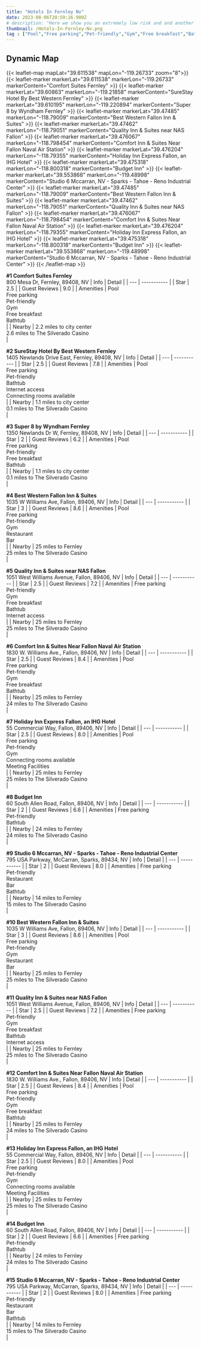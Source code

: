 ```yaml
---
title: "Hotels In Fernley Nv"
date: 2023-08-06T20:59:26.900Z
# description: "Here we show you an extremely low risk and and another medium risk approach to earn passive income "
thumbnail: /Hotels-In-Fernley-Nv.png
tag : ["Pool","Free parking","Pet-friendly","Gym","Free breakfast","Bathtub","Internet access","Connecting rooms available","Restaurant","Bar","Meeting Facilities"]
---
```


## Dynamic Map
{{< leaflet-map  mapLat="39.611538" mapLon="-119.26733" zoom="8">}}
    {{< leaflet-marker markerLat="39.611538" markerLon="-119.26733" markerContent="Comfort Suites Fernley" >}}
    {{< leaflet-marker markerLat="39.60863" markerLon="-119.21858" markerContent="SureStay Hotel By Best Western Fernley" >}}
    {{< leaflet-marker markerLat="39.610195" markerLon="-119.220894" markerContent="Super 8 by Wyndham Fernley" >}}
    {{< leaflet-marker markerLat="39.47485" markerLon="-118.79009" markerContent="Best Western Fallon Inn & Suites" >}}
    {{< leaflet-marker markerLat="39.47462" markerLon="-118.79051" markerContent="Quality Inn & Suites near NAS Fallon" >}}
    {{< leaflet-marker markerLat="39.476067" markerLon="-118.798454" markerContent="Comfort Inn & Suites Near Fallon Naval Air Station" >}}
    {{< leaflet-marker markerLat="39.476204" markerLon="-118.79355" markerContent="Holiday Inn Express Fallon, an IHG Hotel" >}}
    {{< leaflet-marker markerLat="39.475318" markerLon="-118.800318" markerContent="Budget Inn" >}}
    {{< leaflet-marker markerLat="39.553868" markerLon="-119.48998" markerContent="Studio 6 Mccarran, NV - Sparks - Tahoe - Reno Industrial Center" >}}
    {{< leaflet-marker markerLat="39.47485" markerLon="-118.79009" markerContent="Best Western Fallon Inn & Suites" >}}
    {{< leaflet-marker markerLat="39.47462" markerLon="-118.79051" markerContent="Quality Inn & Suites near NAS Fallon" >}}
    {{< leaflet-marker markerLat="39.476067" markerLon="-118.798454" markerContent="Comfort Inn & Suites Near Fallon Naval Air Station" >}}
    {{< leaflet-marker markerLat="39.476204" markerLon="-118.79355" markerContent="Holiday Inn Express Fallon, an IHG Hotel" >}}
    {{< leaflet-marker markerLat="39.475318" markerLon="-118.800318" markerContent="Budget Inn" >}}
    {{< leaflet-marker markerLat="39.553868" markerLon="-119.48998" markerContent="Studio 6 Mccarran, NV - Sparks - Tahoe - Reno Industrial Center" >}}
{{< /leaflet-map >}}


**#1 Comfort Suites Fernley**<br>800 Mesa Dr, Fernley, 89408, NV
| Info | Detail |
| --- | ----------- |
| Star | 2.5 |
| Guest Reviews | 9.0 |
| Amenities | Pool<br>Free parking<br>Pet-friendly<br>Gym<br>Free breakfast<br>Bathtub<br> |
| Nearby | 2.2 miles to city center<br>2.6 miles to The Silverado Casino<br> |

**#2 SureStay Hotel By Best Western Fernley**<br>1405 Newlands Drive East, Fernley, 89408, NV
| Info | Detail |
| --- | ----------- |
| Star | 2.5 |
| Guest Reviews | 7.8 |
| Amenities | Pool<br>Free parking<br>Pet-friendly<br>Bathtub<br>Internet access<br>Connecting rooms available<br> |
| Nearby | 1.1 miles to city center<br>0.1 miles to The Silverado Casino<br> |

**#3 Super 8 by Wyndham Fernley**<br>1350 Newlands Dr W, Fernley, 89408, NV
| Info | Detail |
| --- | ----------- |
| Star | 2 |
| Guest Reviews | 6.2 |
| Amenities | Pool<br>Free parking<br>Pet-friendly<br>Free breakfast<br>Bathtub<br> |
| Nearby | 1.1 miles to city center<br>0.1 miles to The Silverado Casino<br> |

**#4 Best Western Fallon Inn & Suites**<br>1035 W Williams Ave, Fallon, 89406, NV
| Info | Detail |
| --- | ----------- |
| Star | 3 |
| Guest Reviews | 8.6 |
| Amenities | Pool<br>Free parking<br>Pet-friendly<br>Gym<br>Restaurant<br>Bar<br> |
| Nearby | 25 miles to Fernley<br>25 miles to The Silverado Casino<br> |

**#5 Quality Inn & Suites near NAS Fallon**<br>1051 West Williams Avenue, Fallon, 89406, NV
| Info | Detail |
| --- | ----------- |
| Star | 2.5 |
| Guest Reviews | 7.2 |
| Amenities | Free parking<br>Pet-friendly<br>Gym<br>Free breakfast<br>Bathtub<br>Internet access<br> |
| Nearby | 25 miles to Fernley<br>25 miles to The Silverado Casino<br> |

**#6 Comfort Inn & Suites Near Fallon Naval Air Station**<br>1830 W. Williams Ave., Fallon, 89406, NV
| Info | Detail |
| --- | ----------- |
| Star | 2.5 |
| Guest Reviews | 8.4 |
| Amenities | Pool<br>Free parking<br>Pet-friendly<br>Gym<br>Free breakfast<br>Bathtub<br> |
| Nearby | 25 miles to Fernley<br>24 miles to The Silverado Casino<br> |

**#7 Holiday Inn Express Fallon, an IHG Hotel**<br>55 Commercial Way, Fallon, 89406, NV
| Info | Detail |
| --- | ----------- |
| Star | 2.5 |
| Guest Reviews | 8.0 |
| Amenities | Pool<br>Free parking<br>Pet-friendly<br>Gym<br>Connecting rooms available<br>Meeting Facilities<br> |
| Nearby | 25 miles to Fernley<br>25 miles to The Silverado Casino<br> |

**#8 Budget Inn**<br>60 South Allen Road, Fallon, 89406, NV
| Info | Detail |
| --- | ----------- |
| Star | 2 |
| Guest Reviews | 6.6 |
| Amenities | Free parking<br>Pet-friendly<br>Bathtub<br> |
| Nearby | 24 miles to Fernley<br>24 miles to The Silverado Casino<br> |

**#9 Studio 6 Mccarran, NV - Sparks - Tahoe - Reno Industrial Center**<br>795 USA Parkway, McCarran, Sparks, 89434, NV
| Info | Detail |
| --- | ----------- |
| Star | 2 |
| Guest Reviews | 8.0 |
| Amenities | Free parking<br>Pet-friendly<br>Restaurant<br>Bar<br>Bathtub<br> |
| Nearby | 14 miles to Fernley<br>15 miles to The Silverado Casino<br> |

**#10 Best Western Fallon Inn & Suites**<br>1035 W Williams Ave, Fallon, 89406, NV
| Info | Detail |
| --- | ----------- |
| Star | 3 |
| Guest Reviews | 8.6 |
| Amenities | Pool<br>Free parking<br>Pet-friendly<br>Gym<br>Restaurant<br>Bar<br> |
| Nearby | 25 miles to Fernley<br>25 miles to The Silverado Casino<br> |

**#11 Quality Inn & Suites near NAS Fallon**<br>1051 West Williams Avenue, Fallon, 89406, NV
| Info | Detail |
| --- | ----------- |
| Star | 2.5 |
| Guest Reviews | 7.2 |
| Amenities | Free parking<br>Pet-friendly<br>Gym<br>Free breakfast<br>Bathtub<br>Internet access<br> |
| Nearby | 25 miles to Fernley<br>25 miles to The Silverado Casino<br> |

**#12 Comfort Inn & Suites Near Fallon Naval Air Station**<br>1830 W. Williams Ave., Fallon, 89406, NV
| Info | Detail |
| --- | ----------- |
| Star | 2.5 |
| Guest Reviews | 8.4 |
| Amenities | Pool<br>Free parking<br>Pet-friendly<br>Gym<br>Free breakfast<br>Bathtub<br> |
| Nearby | 25 miles to Fernley<br>24 miles to The Silverado Casino<br> |

**#13 Holiday Inn Express Fallon, an IHG Hotel**<br>55 Commercial Way, Fallon, 89406, NV
| Info | Detail |
| --- | ----------- |
| Star | 2.5 |
| Guest Reviews | 8.0 |
| Amenities | Pool<br>Free parking<br>Pet-friendly<br>Gym<br>Connecting rooms available<br>Meeting Facilities<br> |
| Nearby | 25 miles to Fernley<br>25 miles to The Silverado Casino<br> |

**#14 Budget Inn**<br>60 South Allen Road, Fallon, 89406, NV
| Info | Detail |
| --- | ----------- |
| Star | 2 |
| Guest Reviews | 6.6 |
| Amenities | Free parking<br>Pet-friendly<br>Bathtub<br> |
| Nearby | 24 miles to Fernley<br>24 miles to The Silverado Casino<br> |

**#15 Studio 6 Mccarran, NV - Sparks - Tahoe - Reno Industrial Center**<br>795 USA Parkway, McCarran, Sparks, 89434, NV
| Info | Detail |
| --- | ----------- |
| Star | 2 |
| Guest Reviews | 8.0 |
| Amenities | Free parking<br>Pet-friendly<br>Restaurant<br>Bar<br>Bathtub<br> |
| Nearby | 14 miles to Fernley<br>15 miles to The Silverado Casino<br> |

